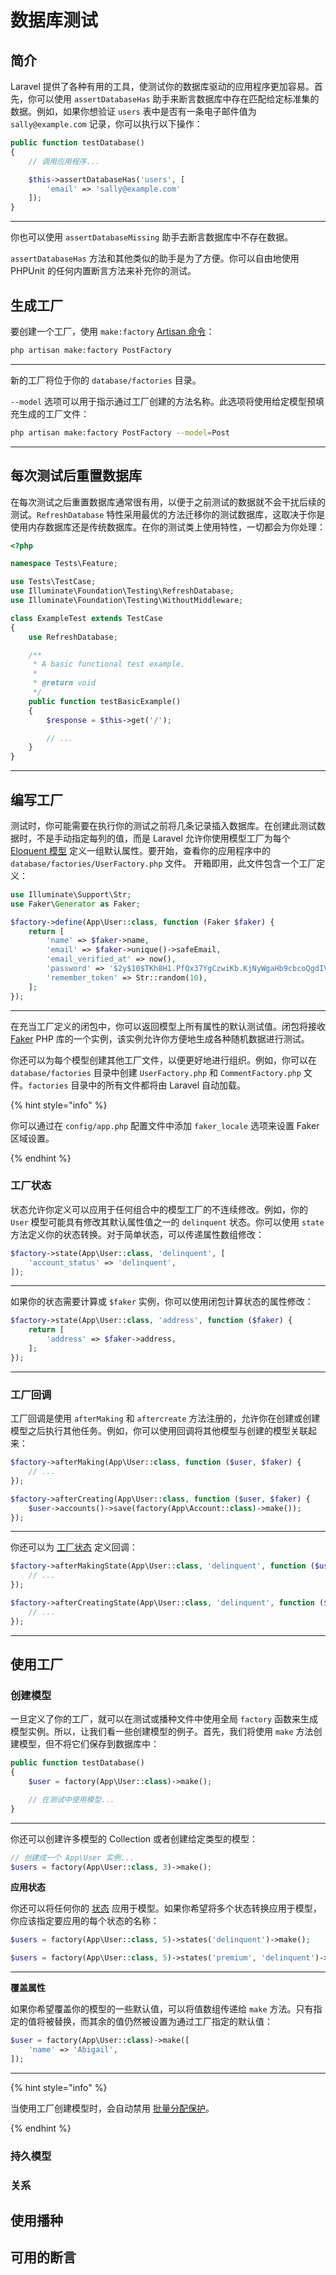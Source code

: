# 数据库测试

## 简介

Laravel 提供了各种有用的工具，使测试你的数据库驱动的应用程序更加容易。首先，你可以使用 `assertDatabaseHas` 助手来断言数据库中存在匹配给定标准集的数据。例如，如果你想验证 `users` 表中是否有一条电子邮件值为 `sally@example.com` 记录，你可以执行以下操作：

```php
public function testDatabase()
{
    // 调用应用程序...

    $this->assertDatabaseHas('users', [
        'email' => 'sally@example.com'
    ]);
}
```

***

你也可以使用 `assertDatabaseMissing` 助手去断言数据库中不存在数据。

`assertDatabaseHas` 方法和其他类似的助手是为了方便。你可以自由地使用 PHPUnit 的任何内置断言方法来补充你的测试。

## 生成工厂

要创建一个工厂，使用 `make:factory` [Artisan 命令](https://laravel.com/docs/5.8/artisan)：

```bash
php artisan make:factory PostFactory
```

***

新的工厂将位于你的 `database/factories` 目录。

`--model` 选项可以用于指示通过工厂创建的方法名称。此选项将使用给定模型预填充生成的工厂文件：

```bash
php artisan make:factory PostFactory --model=Post
```

***

## 每次测试后重置数据库

在每次测试之后重置数据库通常很有用，以便于之前测试的数据就不会干扰后续的测试。`RefreshDatabase` 特性采用最优的方法迁移你的测试数据库，这取决于你是使用内存数据库还是传统数据库。在你的测试类上使用特性，一切都会为你处理：

```php
<?php

namespace Tests\Feature;

use Tests\TestCase;
use Illuminate\Foundation\Testing\RefreshDatabase;
use Illuminate\Foundation\Testing\WithoutMiddleware;

class ExampleTest extends TestCase
{
    use RefreshDatabase;

    /**
     * A basic functional test example.
     *
     * @return void
     */
    public function testBasicExample()
    {
        $response = $this->get('/');

        // ...
    }
}
```

***

## 编写工厂

测试时，你可能需要在执行你的测试之前将几条记录插入数据库。在创建此测试数据时，不是手动指定每列的值，而是 Laravel 允许你使用模型工厂为每个 [Eloquent 模型](https://laravel.com/docs/5.8/eloquent) 定义一组默认属性。要开始，查看你的应用程序中的 `database/factories/UserFactory.php` 文件。 开箱即用，此文件包含一个工厂定义：

```php
use Illuminate\Support\Str;
use Faker\Generator as Faker;

$factory->define(App\User::class, function (Faker $faker) {
    return [
        'name' => $faker->name,
        'email' => $faker->unique()->safeEmail,
        'email_verified_at' => now(),
        'password' => '$2y$10$TKh8H1.PfQx37YgCzwiKb.KjNyWgaHb9cbcoQgdIVFlYg7B77UdFm', // secret
        'remember_token' => Str::random(10),
    ];
});
```

***

在充当工厂定义的闭包中，你可以返回模型上所有属性的默认测试值。闭包将接收 [Faker](https://github.com/fzaninotto/Faker) PHP 库的一个实例，该实例允许你方便地生成各种随机数据进行测试。

你还可以为每个模型创建其他工厂文件，以便更好地进行组织。例如，你可以在 `database/factories` 目录中创建 `UserFactory.php` 和 `CommentFactory.php` 文件。`factories` 目录中的所有文件都将由 Laravel 自动加载。

{% hint style="info" %}

你可以通过在 `config/app.php` 配置文件中添加 `faker_locale` 选项来设置 Faker 区域设置。

{% endhint %}

### 工厂状态

状态允许你定义可以应用于任何组合中的模型工厂的不连续修改。例如，你的 `User` 模型可能具有修改其默认属性值之一的 `delinquent` 状态。你可以使用 `state` 方法定义你的状态转换。对于简单状态，可以传递属性数组修改：

```php
$factory->state(App\User::class, 'delinquent', [
    'account_status' => 'delinquent',
]);
```

***

如果你的状态需要计算或 `$faker` 实例，你可以使用闭包计算状态的属性修改：

```php
$factory->state(App\User::class, 'address', function ($faker) {
    return [
        'address' => $faker->address,
    ];
});
```

***

### 工厂回调

工厂回调是使用 `afterMaking` 和 `aftercreate` 方法注册的，允许你在创建或创建模型之后执行其他任务。例如，你可以使用回调将其他模型与创建的模型关联起来：

```php
$factory->afterMaking(App\User::class, function ($user, $faker) {
    // ...
});

$factory->afterCreating(App\User::class, function ($user, $faker) {
    $user->accounts()->save(factory(App\Account::class)->make());
});
```

***

你还可以为 [工厂状态](https://laravel.com/docs/5.8/database-testing#factory-states) 定义回调：

```php
$factory->afterMakingState(App\User::class, 'delinquent', function ($user, $faker) {
    // ...
});

$factory->afterCreatingState(App\User::class, 'delinquent', function ($user, $faker) {
    // ...
});
```

***

## 使用工厂

### 创建模型

一旦定义了你的工厂，就可以在测试或播种文件中使用全局 `factory` 函数来生成模型实例。所以，让我们看一些创建模型的例子。首先，我们将使用 `make` 方法创建模型，但不将它们保存到数据库中：

```php
public function testDatabase()
{
    $user = factory(App\User::class)->make();

    // 在测试中使用模型...
}
```

***

你还可以创建许多模型的 Collection 或者创建给定类型的模型：

```php
// 创建成一个 App\User 实例...
$users = factory(App\User::class, 3)->make();
```

**应用状态**

你还可以将任何你的 [状态](https://laravel.com/docs/5.8/database-testing#factory-states) 应用于模型。如果你希望将多个状态转换应用于模型，你应该指定要应用的每个状态的名称：

```php
$users = factory(App\User::class, 5)->states('delinquent')->make();

$users = factory(App\User::class, 5)->states('premium', 'delinquent')->make();
```

***

**覆盖属性**

如果你希望覆盖你的模型的一些默认值，可以将值数组传递给 `make` 方法。只有指定的值将被替换，而其余的值仍然被设置为通过工厂指定的默认值：

```php
$user = factory(App\User::class)->make([
    'name' => 'Abigail',
]);
```

***

{% hint style="info" %}

当使用工厂创建模型时，会自动禁用 [批量分配保护](https://laravel.com/docs/5.8/eloquent#mass-assignment)。

{% endhint %}

### 持久模型

### 关系

## 使用播种

## 可用的断言

